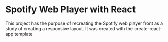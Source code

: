 # Spotify Web Player with React

This project has the purpose of recreating the Spotify web player front as a study of creating a responsive layout. It was created with the create-react-app template
